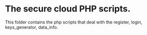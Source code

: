 The secure cloud PHP scripts.  
============  
This folder contains the php scripts that deal with the register, login, keys_generator, data_info.
